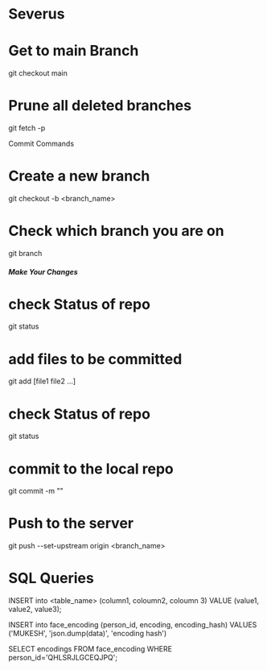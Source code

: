 # Severus

# Get to main Branch
git checkout main

# Prune all deleted branches
git fetch -p

Commit Commands

# Create a new branch
git checkout -b <branch_name>

# Check which branch you are on
git branch

#####  Make Your Changes #####

# check Status of repo
git status

# add files to be  committed
git add [file1 file2 ...]

# check Status of repo
git status

# commit to the local repo
git commit -m "<Commit message>"

#  Push to the server
git push --set-upstream origin <branch_name>


# SQL Queries
INSERT into <table_name> (column1,  coloumn2,  coloumn 3) VALUE (value1,  value2,  value3);

INSERT into face_encoding (person_id, encoding,  encoding_hash) VALUES ('MUKESH', 'json.dump(data)', 'encoding hash')

SELECT encodings FROM face_encoding WHERE person_id='QHLSRJLGCEQJPQ';
